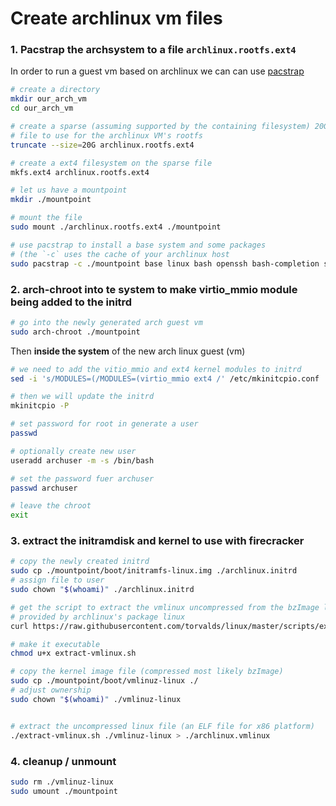 # Create archlinux vm files

### 1. Pacstrap the archsystem to a file `archlinux.rootfs.ext4`
 
In order to run a guest vm based on archlinux we can can use [pacstrap](https://wiki.archlinux.org/title/Install_Arch_Linux_from_existing_Linux)

``` bash
# create a directory
mkdir our_arch_vm
cd our_arch_vm

# create a sparse (assuming supported by the containing filesystem) 20G 
# file to use for the archlinux VM's rootfs 
truncate --size=20G archlinux.rootfs.ext4

# create a ext4 filesystem on the sparse file
mkfs.ext4 archlinux.rootfs.ext4

# let us have a mountpoint
mkdir ./mountpoint

# mount the file
sudo mount ./archlinux.rootfs.ext4 ./mountpoint

# use pacstrap to install a base system and some packages 
# (the `-c` uses the cache of your archlinux host
sudo pacstrap -c ./mountpoint base linux bash openssh bash-completion systemd vim tmux pv sudo
```

### 2. arch-chroot into te system to make virtio_mmio module being added to the initrd 

``` bash
# go into the newly generated arch guest vm 
sudo arch-chroot ./mountpoint 
```

Then **inside the system** of the new arch linux guest (vm)

``` bash
# we need to add the vitio_mmio and ext4 kernel modules to initrd
sed -i 's/MODULES=(/MODULES=(virtio_mmio ext4 /' /etc/mkinitcpio.conf

# then we will update the initrd
mkinitcpio -P

# set password for root in generate a user
passwd 

# optionally create new user
useradd archuser -m -s /bin/bash

# set the password fuer archuser
passwd archuser 

# leave the chroot
exit
```

### 3. extract the initramdisk and kernel to use with firecracker

``` bash
# copy the newly created initrd
sudo cp ./mountpoint/boot/initramfs-linux.img ./archlinux.initrd
# assign file to user 
sudo chown "$(whoami)" ./archlinux.initrd

# get the script to extract the vmlinux uncompressed from the bzImage linux kernel as
# provided by archlinux's package linux
curl https://raw.githubusercontent.com/torvalds/linux/master/scripts/extract-vmlinux > extract-vmlinux.sh

# make it executable
chmod u+x extract-vmlinux.sh

# copy the kernel image file (compressed most likely bzImage) 
sudo cp ./mountpoint/boot/vmlinuz-linux ./ 
# adjust ownership
sudo chown "$(whoami)" ./vmlinuz-linux


# extract the uncompressed linux file (an ELF file for x86 platform)
./extract-vmlinux.sh ./vmlinuz-linux > ./archlinux.vmlinux
```

### 4. cleanup / unmount
``` bash
sudo rm ./vmlinuz-linux
sudo umount ./mountpoint
```


 
